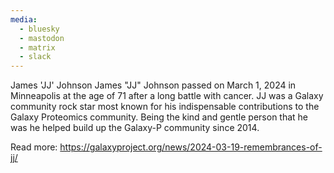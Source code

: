 ```yaml
---
media:
  - bluesky
  - mastodon
  - matrix
  - slack
---
```

James 'JJ' Johnson
James "JJ" Johnson passed on March 1, 2024 in Minneapolis at the age of 71 after a long battle with cancer. JJ was a Galaxy community rock star most known for his indispensable contributions to the Galaxy Proteomics community. Being the kind and gentle person that he was he helped build up the Galaxy-P community since 2014.

Read more: https://galaxyproject.org/news/2024-03-19-remembrances-of-jj/

